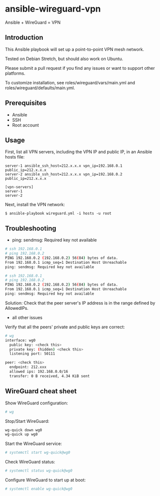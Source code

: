 # ansible-wireguard-vpn

Ansible + WireGuard = VPN

## Introduction

This Ansible playbook will set up a point-to-point VPN mesh network.

Tested on Debian Stretch, but should also work on Ubuntu.

Please submit a pull request if you find any issues or want to support other platforms.

To customize installation, see roles/wireguard/vars/main.yml and roles/wireguard/defaults/main.yml.

## Prerequisites

- Ansible
- SSH
- Root account

## Usage

First, list all VPN servers, including the VPN IP and public IP, in an Ansible hosts file:

```
server-1 ansible_ssh_host=212.x.x.x vpn_ip=192.168.0.1 public_ip=212.x.x.x
server-2 ansible_ssh_host=212.x.x.x vpn_ip=192.168.0.2 public_ip=212.x.x.x

[vpn-servers]
server-1
server-2
```

Next, install the VPN network:

```
$ ansible-playbook wireguard.yml -i hosts -u root
```

## Troubleshooting

- ping: sendmsg: Required key not available

```bash
# ssh 192.168.0.1
# ping 192.168.0.2
PING 192.168.0.2 (192.168.0.2) 56(84) bytes of data.
From 192.168.0.1 icmp_seq=1 Destination Host Unreachable
ping: sendmsg: Required key not available
```

```bash
# ssh 192.168.0.1
# ping 192.168.0.2
PING 192.168.0.2 (192.168.0.2) 56(84) bytes of data.
From 192.168.0.1 icmp_seq=1 Destination Host Unreachable
ping: sendmsg: Required key not available
```

Solution: Check that the peer server's IP address is in the range defined by AllowedIPs.

- all other issues

Verify that all the peers' private and public keys are correct:

```bash
# wg
interface: wg0
  public key: <check this>
  private key: (hidden) <check this>
  listening port: 50111

peer: <check this>
  endpoint: 212.xxx
  allowed ips: 192.168.0.0/16
  transfer: 0 B received, 4.34 KiB sent
```

## WireGuard cheat sheet

Show WireGuard configuration:

```bash
# wg
```

Stop/Start WireGuard:

```bash
wg-quick down wg0
wg-quick up wg0
```

Start the WireGuard service:

```bash
# systemctl start wg-quick@wg0
```

Check WireGuard status:

```bash
# systemctl status wg-quick@wg0
```

Configure WireGuard to start up at boot:

```bash
# systemctl enable wg-quick@wg0
```
